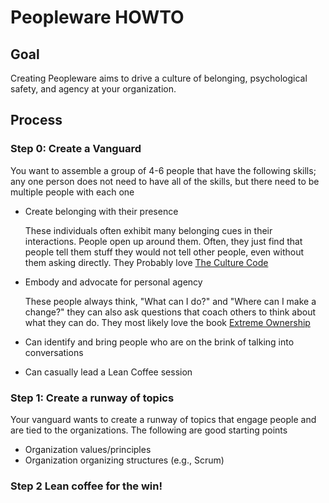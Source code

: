 # Peopleware HOWTO

## Goal

Creating Peopleware aims to drive a culture of belonging, psychological safety, and agency at your organization.

## Process 

### Step 0: Create a Vanguard

You want to assemble a group of 4-6 people that have the following skills; any one person does not need to have all of the skills, but there need to be multiple people with each one
- Create belonging with their presence

  These individuals often exhibit many belonging cues in their interactions. People open up around them. Often, they just find that people tell them stuff they would not tell other people, even without them asking directly. They Probably love [The Culture Code](https://www.goodreads.com/book/show/33517721-the-culture-code)
- Embody and advocate for personal agency
  
  These people always think, "What can I do?" and "Where can I make a change?" they can also ask questions that coach others to think about what they can do.  They most likely love the book [Extreme Ownership](https://www.goodreads.com/book/show/23848190-extreme-ownership)
- Can identify and bring people who are on the brink of talking into conversations
- Can casually lead a Lean Coffee session

### Step 1: Create a runway of topics

Your vanguard wants to create a runway of topics that engage people and are tied to the organizations. 
The following are good starting points
- Organization values/principles
- Organization organizing structures (e.g., Scrum)

### Step 2 Lean coffee for the win!
